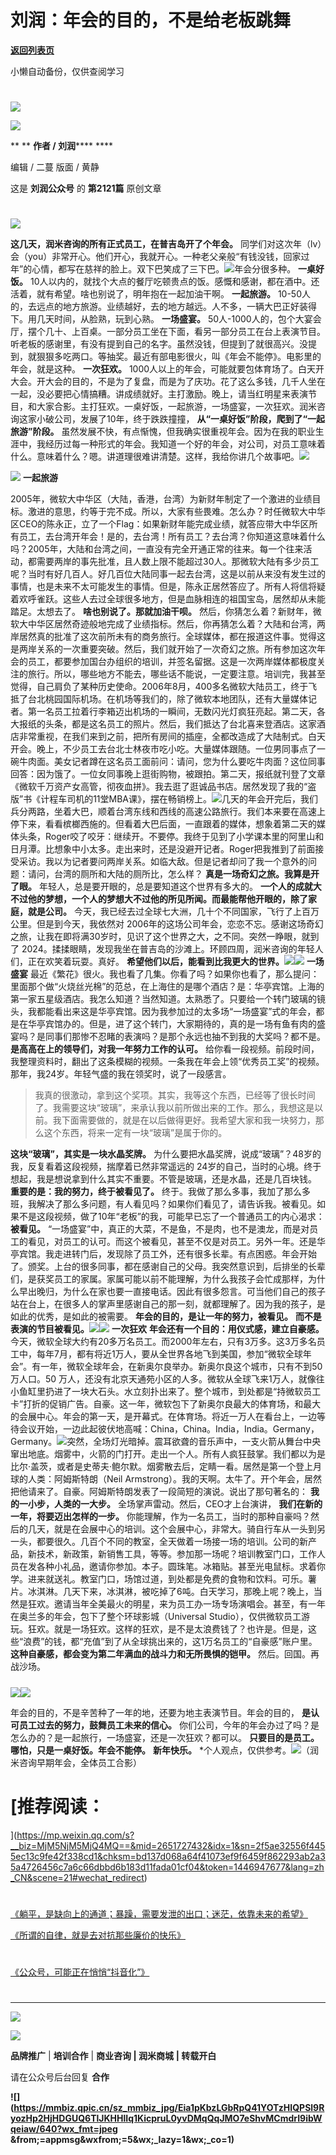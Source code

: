 # 刘润：年会的目的，不是给老板跳舞

[**返回列表页**](/gzh/刘润)

小懒自动备份，仅供查阅学习

#
![](https://mmbiz.qpic.cn/sz_mmbiz_jpg/Eia1pKbzLGbQ05rqf4tHyB6X44YvIRZf7ciayibtRy0rVSib8CQjW35A8ibcicFzDvdSceZ3wxRFa7icOhIMKPHicVnvEw/640?wx_fmt=jpeg&wxfrom;=5&wx;_lazy=1&wx;_co=1)

![](https://mmbiz.qpic.cn/sz_mmbiz_gif/Eia1pKbzLGbSgNK47OMZD5dDJqjb0kvJ7FY0oNx87W05rBia5ynQDzRcaBiajSAt8VyVwIiakNaiaRHl2Dbb47BrciaA/640?wx_fmt=gif&from;=appmsg)

 ** ** **作者 / 刘润****** ****

编辑 / 二蔓 版面 / 黄静

这是 **刘润公众号** 的 **第2121篇** 原创文章  

#
![](https://mmbiz.qpic.cn/sz_mmbiz_png/Eia1pKbzLGbSRfGCibu8AM1klREZZvTe2NGoLDF1eMBBTiaGzYdfZXdeYrJfOla5icDZzicWn8NtNomKMJiaY2KicsGjg/640?wx_fmt=png&from;=appmsg&wxfrom;=5&wx;_lazy=1&wx;_co=1)

 **这几天，润米咨询的所有正式员工，在普吉岛开了个年会。**
同学们对这次年（lv）会（you）非常开心。他们开心，我就开心。一种老父亲般“有钱没钱，回家过年”的心情，都写在慈祥的脸上。双下巴笑成了三下巴。![](https://mmbiz.qpic.cn/sz_mmbiz_jpg/Eia1pKbzLGbSgNK47OMZD5dDJqjb0kvJ7uUzJ6dibjjCHSKLlBdKKMKMZsia4VLKOf30BwTBUs6buWZJeVKIfs5fg/640?wx_fmt=jpeg&from;=appmsg)年会分很多种。
**一桌好饭。** 10人以内的，就找个大点的餐厅吃顿贵点的饭。感慨和感谢，都在酒中。还活着，就有希望。啥也别说了，明年抱在一起加油干啊。
**一起旅游。** 10-50人的，去远点的地方旅游。业绩越好，去的地方越远。人不多，一辆大巴正好装得下。用几天时间，从脸熟，玩到心熟。 **一场盛宴。**
50人-1000人的，包个大宴会厅，摆个几十、上百桌。一部分员工坐在下面，看另一部分员工在台上表演节目。听老板的感谢里，有没有提到自己的名字。虽然没钱，但提到了就很高兴。没提到，就狠狠多吃两口。等抽奖。最近有部电影很火，叫《年会不能停》。电影里的年会，就是这种。
**一次狂欢。**
1000人以上的年会，可能就要包体育场了。白天开大会。开大会的目的，不是为了复盘，而是为了庆功。花了这么多钱，几千人坐在一起，没必要把心情搞糟。讲成绩就好。主打激励。晚上，请当红明星来表演节目，和大家合影。主打狂欢。一桌好饭，一起旅游，一场盛宴，一次狂欢。润米咨询这家小破公司，发展了10年，终于跌跌撞撞，
**从“一桌好饭”阶段，爬到了“一起旅游”阶段。**
虽然发展不快，有点惭愧，但我确实很重视年会。因为在我的职业生涯中，我经历过每一种形式的年会。我知道一个好的年会，对公司，对员工意味着什么。意味着什么？嗯。讲道理很难讲清楚。这样，我给你讲几个故事吧。![](https://mmbiz.qpic.cn/sz_mmbiz_png/Eia1pKbzLGbSRfGCibu8AM1klREZZvTe2N0shSU5yxjE5ObpYOlXCvcuIc7VgKC7sqZnCcP4X4M8rEXT2ibykdbBA/640?wx_fmt=png&from;=appmsg&wxfrom;=5&wx;_lazy=1&wx;_co=1)

![](https://mmbiz.qpic.cn/sz_mmbiz_png/Eia1pKbzLGbSRfGCibu8AM1klREZZvTe2NXIl1ufE6B6icbU0R9a1etySa1d7VchA1LA0aUeMtibhw3IToUWZ46rPg/640?wx_fmt=png&from;=appmsg&wxfrom;=5&wx;_lazy=1&wx;_co=1)
**一起旅游**

2005年，微软大中华区（大陆，香港，台湾）为新财年制定了一个激进的业绩目标。激进的意思，约等于完不成。所以，大家有些畏难。怎么办？时任微软大中华区CEO的陈永正，立了一个Flag：如果新财年能完成业绩，就答应带大中华区所有员工，去台湾开年会！是的，去台湾！所有员工？去台湾？你知道这意味着什么吗？2005年，大陆和台湾之间，一直没有完全开通正常的往来。每一个往来活动，都需要两岸的事先批准，且人数上限不能超过30人。那微软大陆有多少员工呢？当时有好几百人。好几百位大陆同事一起去台湾，这是以前从来没有发生过的事情，也是未来不太可能发生的事情。但是，陈永正居然答应了。所有人将信将疑着欢呼雀跃。这些人去过全球很多地方，但是血脉相连的祖国宝岛，居然却从未能踏足。太想去了。
**啥也别说了。那就加油干呗。**
然后，你猜怎么着？新财年，微软大中华区居然奇迹般地完成了业绩指标。然后，你再猜怎么着？大陆和台湾，两岸居然真的批准了这次前所未有的商务旅行。全球媒体，都在报道这件事。觉得这是两岸关系的一次重要突破。然后，我们就开始了一次奇幻之旅。所有参加这次年会的员工，都要参加国台办组织的培训，并签名留据。这是一次两岸媒体都极度关注的旅行。所以，哪些地方不能去，哪些话不能说，一定要注意。培训完，我甚至觉得，自己肩负了某种历史使命。2006年8月，400多名微软大陆员工，终于飞抵了台北桃园国际机场。在机场等我们的，除了微软本地团队，还有大量媒体记者。第一名员工拉着行李箱迈出机场的一瞬间，无数闪光灯疯狂亮起。第二天，各大报纸的头条，都是这名员工的照片。然后，我们抵达了台北喜来登酒店。这家酒店非常重视，在我们来到之前，把所有房间的插座，全都改造成了大陆制式。白天开会。晚上，不少员工去台北士林夜市吃小吃。大量媒体跟随。一位男同事点了一碗牛肉面。美女记者蹲在这名员工面前问：请问，您为什么要吃牛肉面？这位同事回答：因为饿了。一位女同事晚上逛街购物，被跟拍。第二天，报纸就刊登了文章《微软千万资产女高管，彻夜血拼》。我去逛了逛诚品书店。居然发现了我的“盗版”书《计程车司机的11堂MBA课》，摆在畅销榜上。![](https://mmbiz.qpic.cn/sz_mmbiz_png/Eia1pKbzLGbSgNK47OMZD5dDJqjb0kvJ7awL23ciaG10A19KTS1jia03cadhkHxWWyRUb3BgGsCm4LRMibqoibTh5OQ/640?wx_fmt=png&from;=appmsg)几天的年会开完后，我们兵分两路，坐着大巴，顺着台湾东线和西线的高速公路旅行。我们本来要在高速上停下来，看看槟榔西施的。但看着大巴后面，一直跟着的媒体，想象着第二天的媒体头条，Roger咬了咬牙：继续开。不要停。我终于见到了小学课本里的阿里山和日月潭。比想象中小太多。走出来时，还是没避开记者。Roger把我推到了前面接受采访。我以为记者要问两岸关系。如临大敌。但是记者却问了我一个意外的问题：请问，台湾的厕所和大陆的厕所比，怎么样？
**真是一场奇幻之旅。我算是开了眼。** 年轻人，总是要开眼的，总是要知道这个世界有多大的。
**一个人的成就大不过他的梦想，一个人的梦想大不过他的所见所闻。而最能帮他开眼的，除了家庭，就是公司。**
今天，我已经去过全球七大洲，几十个不同国家，飞行了上百万公里。但是到今天，我依然对
2006年的这场公司年会，恋恋不忘。感谢这场奇幻之旅，让我在即将满30岁时，见识了这个世界之大，之不同。突然一睁眼，就到了
2024。揉揉眼睛，发现我坐在普吉岛的沙滩上。环顾四周，润米咨询的年轻人们，正在欢笑着玩耍。真好。
**希望他们以后，能看到比我更大的世界。**![](https://mmbiz.qpic.cn/sz_mmbiz_png/Eia1pKbzLGbSRfGCibu8AM1klREZZvTe2NkYtblqmOXVHrbKHjLKojGtdR7QCfvBpveYWr08IW1NO9vojLf8M9pQ/640?wx_fmt=png&from;=appmsg&wxfrom;=5&wx;_lazy=1&wx;_co=1)![](https://mmbiz.qpic.cn/sz_mmbiz_png/Eia1pKbzLGbSRfGCibu8AM1klREZZvTe2NyHmktI7LvOeNDAQl2Z7uhKRP43a88jnhQVTmYVP9eqV1s4ufmq8HaA/640?wx_fmt=png&from;=appmsg&wxfrom;=5&wx;_lazy=1&wx;_co=1)
**一场盛宴**
最近《繁花》很火。我也看了几集。你看了吗？如果你也看了，那么提问：里面那个做“火烧丝光棉”的范总，在上海住的是哪个酒店？是：华亭宾馆。上海的第一家五星级酒店。我怎么知道？当然知道。太熟悉了。只要给一个转门玻璃的镜头，我都能看出来这是华亭宾馆。因为我参加过的太多场“一场盛宴”式的年会，都是在华亭宾馆办的。但是，进了这个转门，大家期待的，真的是一场有鱼有肉的盛宴吗？是同事们那惨不忍睹的表演吗？是那个永远也抽不到我的大奖吗？都不是。
**是高高在上的领导们，对我一年努力工作的认可。**
给你看一段视频。前段时间，我整理资料时，翻出了这条模糊的视频。一条我在年会上领“优秀员工奖”的视频。那年，我24岁。年轻气盛的我在领奖时，说了一段感言。

>
> 我真的很激动，拿到这个奖项。其实，我等这个东西，已经等了很长时间了。我需要这块“玻璃”，来承认我以前所做出来的工作。那么，我想这是以前。我下面需要做的，就是在以后做得更好。我希望大家和我一块努力，那么这个东西，将来一定有一块“玻璃”是属于你的。

 **这块“玻璃”，其实是一块水晶奖牌。** 为什么要把水晶奖牌，说成“玻璃”？48岁的我，反复看着这段视频，揣摩着已然非常遥远的
24岁的自己，当时的心境。终于想起，我是想说拿到什么其实不重要。不管是玻璃，还是水晶，还是几百块钱。 **重要的是：我的努力，终于被看见了。**
终于。我做了那么多事，我加了那么多班，我解决了那么多问题，有人看见吗？如果你们看见了，请告诉我。被看见。如果不是这段视频，做了10年“老板”的我，可能早已忘了一个普通员工的内心渴求：
**被看见。**
“一场盛宴”中，真正的大菜，不是鱼，不是肉，也不是澳龙，而是对员工的看见，对员工的认可。而这个被看见，甚至不仅是对员工。另外一年。还是华亭宾馆。我走进转门后，发现除了员工外，还有很多长辈。有点困惑。年会开始了。颁奖。上台的很多同事，都在感谢自己的父母。我突然意识到，后排坐的长辈们，是获奖员工的家属。家属可能以前不能理解，为什么我孩子会忙成那样，为什么早出晚归，为什么在家也要一直接电话。因此有很多怨言。可当他们自己的孩子站在台上，在很多人的掌声里感谢自己的那一刻，就都理解了。因为我的孩子，是如此的优秀，是如此的被需要。
**年会的目的，是让一年的努力，被看见。**
**而不是表演的节目被看见。**![](https://mmbiz.qpic.cn/sz_mmbiz_png/Eia1pKbzLGbSRfGCibu8AM1klREZZvTe2NkYtblqmOXVHrbKHjLKojGtdR7QCfvBpveYWr08IW1NO9vojLf8M9pQ/640?wx_fmt=png&from;=appmsg&wxfrom;=5&wx;_lazy=1&wx;_co=1)![](https://mmbiz.qpic.cn/sz_mmbiz_png/Eia1pKbzLGbSRfGCibu8AM1klREZZvTe2NROkAsk29M6BMzdXjmEUgX5Wia9JmrgMMBewN1oIaGELFDt8jrZCicia2g/640?wx_fmt=png&from;=appmsg&wxfrom;=5&wx;_lazy=1&wx;_co=1)
**一次狂欢** **年会还有一个目的：用仪式感，建立自豪感。**
今天，微软全球大约有20多万名员工。而2000年左右，只有3万多。这3万多名员工中，每年7月，都有将近1万人，要从全世界各地飞到美国，参加“微软全球年会”。有一年，微软全球年会，在新奥尔良举办。新奥尔良这个城市，只有不到50万人口。50
万人，还没有北京天通苑小区的人多。微软从全球飞来1万人，就像往小鱼缸里扔进了一块大石头。水立刻扑出来了。整个城市，到处都是“持微软员工卡”打折的促销广告。自豪。这一年，微软包下了新奥尔良最大的体育场，和最大的会展中心。年会的第一天，是开幕式。在体育场。将近一万人在看台上，一边等待会议开始，一边此起彼伏地高喊：China，China。India，India。Germany，Germany。![](https://mmbiz.qpic.cn/sz_mmbiz_jpg/Eia1pKbzLGbSgNK47OMZD5dDJqjb0kvJ7YuicmRrgpmkPLXbkLbicr0fQPjwPbxay6ZMuBZB0x1IeU9MwbNWkEA7Q/640?wx_fmt=jpeg&from;=appmsg)突然，全场灯光暗掉。震耳欲聋的音乐声中，一支火箭从舞台中央窜出地底。烟雾中，火箭的门打开。走出一个人。所有人疯狂鼓掌。我们都以为是比尔·盖茨，或者是史蒂夫·鲍尔默。烟雾散去后，定睛一看。居然是第一个登上月球的人类：阿姆斯特朗（Neil
Armstrong）。我的天啊。太牛了。开个年会，居然把他请来了。自豪。阿姆斯特朗发表了一段简短的演说。说出了那句著名的：
**我的一小步，人类的一大步。** 全场掌声雷动。然后，CEO才上台演讲， **我们在新的一年，将要迈出怎样的一步。**
你能理解，作为一名员工，当时的那种自豪吗？然后的几天，就是在会展中心的培训。这个会展中心，非常大。骑自行车从一头到另一头，都要很久。几百个不同的教室，全天做着一场接一场的培训。公司的新产品，新技术，新政策，新销售工具，等等。参加那一场呢？培训教室门口，工作人员在发各种小礼品，邀请你参加。本子。圆珠笔。冰箱贴。甚至光电鼠标。求着你学。进来就送礼。教室门口，场馆过道，到处都是免费的食物和饮料。可乐。薯片。冰淇淋。几天下来，冰淇淋，被吃掉了6吨。白天学习，那晚上呢？晚上，当然是狂欢。邀请当年全美最火的明星，来为员工办一场专场演唱会。甚至，有一年在奥兰多的年会，包下了整个环球影城（Universal
Studio），仅供微软员工游玩。狂欢。就是一场狂欢。这样的狂欢，是不是太浪费钱了？也许是。但是，这些“浪费”的钱，都“充值”到了从全球挑出来的，这1万名员工的“自豪感”账户里。
**这种自豪感，都会变为第二年满血的战斗力和无所畏惧的铠甲。** 然后。回国。再战沙场。

#####
![](https://mmbiz.qpic.cn/sz_mmbiz_png/Eia1pKbzLGbSRfGCibu8AM1klREZZvTe2NkYtblqmOXVHrbKHjLKojGtdR7QCfvBpveYWr08IW1NO9vojLf8M9pQ/640?wx_fmt=png&from;=appmsg&wxfrom;=5&wx;_lazy=1&wx;_co=1)![](https://mmbiz.qpic.cn/sz_mmbiz_png/Eia1pKbzLGbSRfGCibu8AM1klREZZvTe2Njtqpm33zGwYAJbGQdulrG3RCb8cORETRiateayaQibxUiba5Q5ShiaasnQ/640?wx_fmt=png&from;=appmsg&wxfrom;=5&wx;_lazy=1&wx;_co=1)

年会的目的，不是辛苦种了一年的地，还要为地主表演节目。年会的目的， **是认可员工过去的努力，鼓舞员工未来的信心。**
你们公司，今年的年会办过了吗？是怎么办的？是一起旅行，一场盛宴，还是一次狂欢？都可以。 **只要目的是员工。哪怕，只是一桌好饭。年会不能停。**
**新年快乐。**
*个人观点，仅供参考。![](https://mmbiz.qpic.cn/sz_mmbiz_jpg/Eia1pKbzLGbSgNK47OMZD5dDJqjb0kvJ7ESxhuBWEibuSFAQ1OQZa5LBLYf5S0RMCPJGJJbWck9PphLp7QmP00nA/640?wx_fmt=jpeg&from;=appmsg)（润米咨询早期年会，全体员工合影）

  

[](https://mp.weixin.qq.com/s?__biz=MjM5NjM5MjQ4MQ==&mid=2651723174&idx=2&sn=f6c09d0c0123e151ea5e0f72492141b2&chksm=bd134ee88a64c7fe99cd114286f8b79eb7e7af917e812ae3c5fef57bd6d22cb35ea3f0b59389&token=24022406&lang=zh_CN&scene=21#wechat_redirect)[](https://mp.weixin.qq.com/s?__biz=MjM5NjM5MjQ4MQ==&mid=2651723342&idx=2&sn=582f8eb6609eb457af5c660df0e3b426&chksm=bd134d008a64c4160ac2c4a66550a51d97bbb271886ef873eb65834e6957193df56cb7973e8e&token=676670113&lang=zh_CN&scene=21#wechat_redirect)

#
[](https://mp.weixin.qq.com/s?__biz=MjM5NjM5MjQ4MQ==&mid=2651727327&idx=1&sn=8c560c6760823e0ef855ba58a46457d4&chksm=bd137e918a64f787b4b1a48a3f40f7e940d4d0088d7c714d035df3a830094c3d3f62b0e49a3b&token=829139116&lang=zh_CN&scene=21#wechat_redirect)

# [推荐阅读：  
](https://mp.weixin.qq.com/s?__biz=MjM5NjM5MjQ4MQ==&mid=2651727432&idx=1&sn=2f5ae32556f4455ec13c9fe42f338cd1&chksm=bd137d068a64f41073ef9f6459f862293ab2a35a4726456c7a6c66dbbd6b183d11fada01cf04&token=1446947677&lang=zh_CN&scene=21#wechat_redirect)

#
[《躺平，是缺向上的通道；暴躁，需要发泄的出口；迷茫，依靠未来的希望》](https://mp.weixin.qq.com/s?__biz=MjM5NjM5MjQ4MQ==&mid=2651727432&idx=1&sn=2f5ae32556f4455ec13c9fe42f338cd1&chksm=bd137d068a64f41073ef9f6459f862293ab2a35a4726456c7a6c66dbbd6b183d11fada01cf04&token=1446947677&lang=zh_CN&scene=21#wechat_redirect)

[《所谓的自律，就是去对抗那些廉价的快乐》](https://mp.weixin.qq.com/s?__biz=MjM5NjM5MjQ4MQ==&mid=2651727426&idx=1&sn=647986a39141285eda7832b91b0fd116&chksm=bd137d0c8a64f41af4261aa6e13a4c877ebb515d126525158f914dae403cbeb344b41dca9950&token=874776847&lang=zh_CN&scene=21#wechat_redirect)

#
[《公众号，可能正在悄悄“抖音化”》](https://mp.weixin.qq.com/s?__biz=MjM5NjM5MjQ4MQ==&mid=2651727571&idx=1&sn=310e6d3ee785c48dff7877a8f2e6f90b&chksm=bd137d9d8a64f48b5a9aa19b27651178e8a4392eb74c1f76fcc252a363efb966b3f72bc5ed05&token=874776847&lang=zh_CN&scene=21#wechat_redirect)

#
[](https://mp.weixin.qq.com/s?__biz=MjM5NjM5MjQ4MQ==&mid=2651726992&idx=1&sn=5a6a5ccd796867ec994d0fcb6b0c63ac&chksm=bd137fde8a64f6c813e3ccc4ccd79a16ba834b21b14062494a81724b206fdfca3d8b32ebe0d4&token=829139116&lang=zh_CN&scene=21#wechat_redirect)

[](https://mp.weixin.qq.com/s?__biz=MjM5NjM5MjQ4MQ==&mid=2651723342&idx=2&sn=582f8eb6609eb457af5c660df0e3b426&chksm=bd134d008a64c4160ac2c4a66550a51d97bbb271886ef873eb65834e6957193df56cb7973e8e&token=676670113&lang=zh_CN&scene=21#wechat_redirect)

* * *

  

[![](https://mmbiz.qpic.cn/sz_mmbiz_gif/Eia1pKbzLGbTn1dwtkEGh09Pv0jdViaXlLY09Libl7h459w2wTEFp92d2Twcn7xEucJJicaCKcjhVIy4LKM6JxmFSQ/640?wx_fmt=gif&wxfrom;=5&wx;_lazy=1&wx;_co=1)]()

![](https://mmbiz.qpic.cn/sz_mmbiz_gif/Eia1pKbzLGbSTIynnnO2a0l90XJ4fxEmqIbjSJogeW5eic24lxk5brf6k6HG4gbS7icztu3bxZRI8icWxmMk2Ju2sQ/640?wx_fmt=gif)

 **品牌推广** | **培训合作** | **商业咨询 | 润米商城** **| 转载开白**

请在公众号后台回复 **合作**

**![](https://mmbiz.qpic.cn/sz_mmbiz_jpg/Eia1pKbzLGbRpQ41YOTzHIQPSl9RyozHp2HjHDGUQ6TlJKHHlIq1KicpruL0yvDMqQqJMO7eShvMCmdrI9ibWqeiaw/640?wx_fmt=jpeg
&from;=appmsg&wxfrom;=5&wx;_lazy=1&wx;_co=1)**

